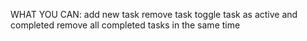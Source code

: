 WHAT YOU CAN:
add new task
remove task
toggle task as active and completed
remove all completed tasks in the same time
